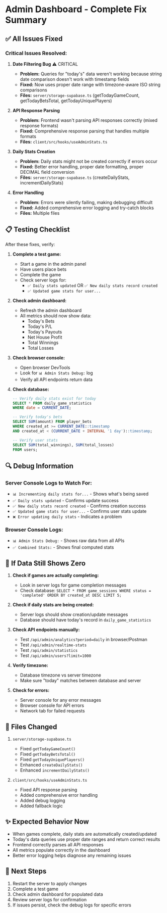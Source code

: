 # Admin Dashboard - Complete Fix Summary

## ✅ All Issues Fixed

### Critical Issues Resolved:

1. **Date Filtering Bug** ⚠️ CRITICAL
   - **Problem:** Queries for "today's" data weren't working because string date comparison doesn't work with timestamp fields
   - **Fixed:** Now uses proper date range with timezone-aware ISO string comparisons
   - **Files:** `server/storage-supabase.ts` (getTodayGameCount, getTodayBetsTotal, getTodayUniquePlayers)

2. **API Response Parsing** 
   - **Problem:** Frontend wasn't parsing API responses correctly (mixed response formats)
   - **Fixed:** Comprehensive response parsing that handles multiple formats
   - **Files:** `client/src/hooks/useAdminStats.ts`

3. **Daily Stats Creation**
   - **Problem:** Daily stats might not be created correctly if errors occur
   - **Fixed:** Better error handling, proper date formatting, proper DECIMAL field conversion
   - **Files:** `server/storage-supabase.ts` (createDailyStats, incrementDailyStats)

4. **Error Handling**
   - **Problem:** Errors were silently failing, making debugging difficult
   - **Fixed:** Added comprehensive error logging and try-catch blocks
   - **Files:** Multiple files

## 📋 Testing Checklist

After these fixes, verify:

1. **Complete a test game:**
   - Start a game in the admin panel
   - Have users place bets
   - Complete the game
   - Check server logs for:
     - `✅ Daily stats updated` OR `✅ New daily stats record created`
     - `✅ Updated game stats for user...`

2. **Check admin dashboard:**
   - Refresh the admin dashboard
   - All metrics should now show data:
     - Today's Bets
     - Today's P/L
     - Today's Payouts
     - Net House Profit
     - Total Winnings
     - Total Losses

3. **Check browser console:**
   - Open browser DevTools
   - Look for `📊 Admin Stats Debug:` log
   - Verify all API endpoints return data

4. **Check database:**
   ```sql
   -- Verify daily stats exist for today
   SELECT * FROM daily_game_statistics 
   WHERE date = CURRENT_DATE;
   
   -- Verify today's bets
   SELECT SUM(amount) FROM player_bets 
   WHERE created_at >= CURRENT_DATE::timestamp 
   AND created_at < (CURRENT_DATE + INTERVAL '1 day')::timestamp;
   
   -- Verify user stats
   SELECT SUM(total_winnings), SUM(total_losses) 
   FROM users;
   ```

## 🔍 Debug Information

### Server Console Logs to Watch For:
- `📊 Incrementing daily stats for...` - Shows what's being saved
- `✅ Daily stats updated` - Confirms update success
- `✅ New daily stats record created` - Confirms creation success
- `✅ Updated game stats for user...` - Confirms user stats update
- `❌ Error updating daily stats` - Indicates a problem

### Browser Console Logs:
- `📊 Admin Stats Debug:` - Shows raw data from all APIs
- `✅ Combined Stats:` - Shows final computed stats

## 🚨 If Data Still Shows Zero

1. **Check if games are actually completing:**
   - Look in server logs for game completion messages
   - Check database: `SELECT * FROM game_sessions WHERE status = 'completed' ORDER BY created_at DESC LIMIT 5;`

2. **Check if daily stats are being created:**
   - Server logs should show creation/update messages
   - Database should have today's record in `daily_game_statistics`

3. **Check API endpoints manually:**
   - Test `/api/admin/analytics?period=daily` in browser/Postman
   - Test `/api/admin/realtime-stats`
   - Test `/api/admin/statistics`
   - Test `/api/admin/users?limit=1000`

4. **Verify timezone:**
   - Database timezone vs server timezone
   - Make sure "today" matches between database and server

5. **Check for errors:**
   - Server console for any error messages
   - Browser console for API errors
   - Network tab for failed requests

## 📝 Files Changed

1. `server/storage-supabase.ts`
   - Fixed `getTodayGameCount()`
   - Fixed `getTodayBetsTotal()`
   - Fixed `getTodayUniquePlayers()`
   - Enhanced `createDailyStats()`
   - Enhanced `incrementDailyStats()`

2. `client/src/hooks/useAdminStats.ts`
   - Fixed API response parsing
   - Added comprehensive error handling
   - Added debug logging
   - Added fallback logic

## ✨ Expected Behavior Now

- When games complete, daily stats are automatically created/updated
- Today's data queries use proper date ranges and return correct results
- Frontend correctly parses all API responses
- All metrics populate correctly in the dashboard
- Better error logging helps diagnose any remaining issues

## 🎯 Next Steps

1. Restart the server to apply changes
2. Complete a test game
3. Check admin dashboard for populated data
4. Review server logs for confirmation
5. If issues persist, check the debug logs for specific errors




